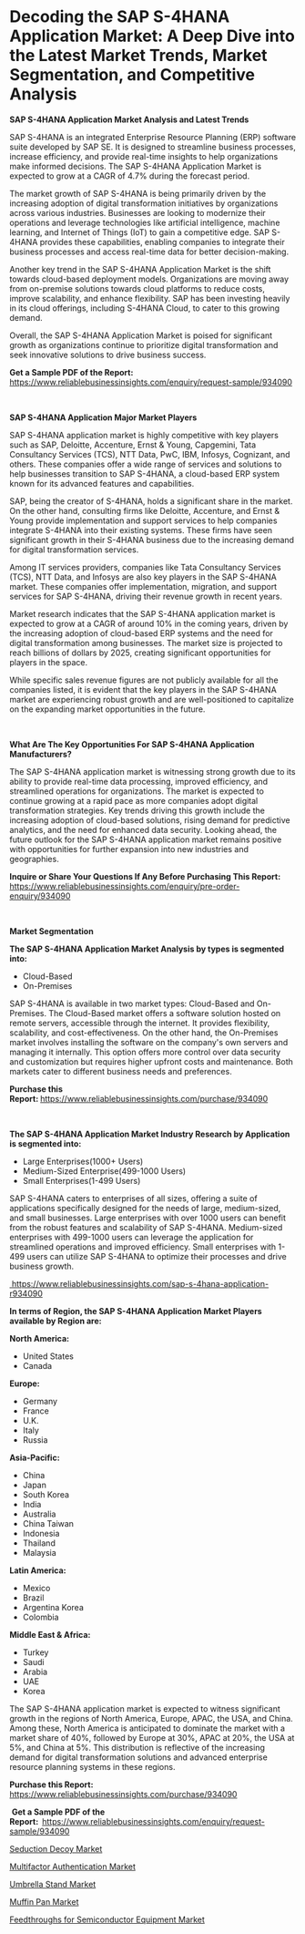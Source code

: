 <p><h1>Decoding the SAP S-4HANA Application Market: A Deep Dive into the Latest Market Trends, Market Segmentation, and Competitive Analysis</h1></p><p><strong>SAP S-4HANA Application Market Analysis and Latest Trends</strong></p>
<p><p>SAP S-4HANA is an integrated Enterprise Resource Planning (ERP) software suite developed by SAP SE. It is designed to streamline business processes, increase efficiency, and provide real-time insights to help organizations make informed decisions. The SAP S-4HANA Application Market is expected to grow at a CAGR of 4.7% during the forecast period. </p><p>The market growth of SAP S-4HANA is being primarily driven by the increasing adoption of digital transformation initiatives by organizations across various industries. Businesses are looking to modernize their operations and leverage technologies like artificial intelligence, machine learning, and Internet of Things (IoT) to gain a competitive edge. SAP S-4HANA provides these capabilities, enabling companies to integrate their business processes and access real-time data for better decision-making.</p><p>Another key trend in the SAP S-4HANA Application Market is the shift towards cloud-based deployment models. Organizations are moving away from on-premise solutions towards cloud platforms to reduce costs, improve scalability, and enhance flexibility. SAP has been investing heavily in its cloud offerings, including S-4HANA Cloud, to cater to this growing demand.</p><p>Overall, the SAP S-4HANA Application Market is poised for significant growth as organizations continue to prioritize digital transformation and seek innovative solutions to drive business success.</p></p>
<p><strong>Get a Sample PDF of the Report:&nbsp;</strong> <a href="https://www.reliablebusinessinsights.com/enquiry/request-sample/934090">https://www.reliablebusinessinsights.com/enquiry/request-sample/934090</a></p>
<p>&nbsp;</p>
<p><strong>SAP S-4HANA Application Major Market Players</strong></p>
<p><p>SAP S-4HANA application market is highly competitive with key players such as SAP, Deloitte, Accenture, Ernst & Young, Capgemini, Tata Consultancy Services (TCS), NTT Data, PwC, IBM, Infosys, Cognizant, and others. These companies offer a wide range of services and solutions to help businesses transition to SAP S-4HANA, a cloud-based ERP system known for its advanced features and capabilities.</p><p>SAP, being the creator of S-4HANA, holds a significant share in the market. On the other hand, consulting firms like Deloitte, Accenture, and Ernst & Young provide implementation and support services to help companies integrate S-4HANA into their existing systems. These firms have seen significant growth in their S-4HANA business due to the increasing demand for digital transformation services.</p><p>Among IT services providers, companies like Tata Consultancy Services (TCS), NTT Data, and Infosys are also key players in the SAP S-4HANA market. These companies offer implementation, migration, and support services for SAP S-4HANA, driving their revenue growth in recent years.</p><p>Market research indicates that the SAP S-4HANA application market is expected to grow at a CAGR of around 10% in the coming years, driven by the increasing adoption of cloud-based ERP systems and the need for digital transformation among businesses. The market size is projected to reach billions of dollars by 2025, creating significant opportunities for players in the space.</p><p>While specific sales revenue figures are not publicly available for all the companies listed, it is evident that the key players in the SAP S-4HANA market are experiencing robust growth and are well-positioned to capitalize on the expanding market opportunities in the future.</p></p>
<p>&nbsp;</p>
<p><strong>What Are The Key Opportunities For SAP S-4HANA Application Manufacturers?</strong></p>
<p><p>The SAP S-4HANA application market is witnessing strong growth due to its ability to provide real-time data processing, improved efficiency, and streamlined operations for organizations. The market is expected to continue growing at a rapid pace as more companies adopt digital transformation strategies. Key trends driving this growth include the increasing adoption of cloud-based solutions, rising demand for predictive analytics, and the need for enhanced data security. Looking ahead, the future outlook for the SAP S-4HANA application market remains positive with opportunities for further expansion into new industries and geographies.</p></p>
<p><strong>Inquire or Share Your Questions If Any Before Purchasing This Report:</strong> <a href="https://www.reliablebusinessinsights.com/enquiry/pre-order-enquiry/934090">https://www.reliablebusinessinsights.com/enquiry/pre-order-enquiry/934090</a></p>
<p>&nbsp;</p>
<p><strong>Market Segmentation</strong></p>
<p><strong>The SAP S-4HANA Application Market Analysis by types is segmented into:</strong></p>
<p><ul><li>Cloud-Based</li><li>On-Premises</li></ul></p>
<p><p>SAP S-4HANA is available in two market types: Cloud-Based and On-Premises. The Cloud-Based market offers a software solution hosted on remote servers, accessible through the internet. It provides flexibility, scalability, and cost-effectiveness. On the other hand, the On-Premises market involves installing the software on the company's own servers and managing it internally. This option offers more control over data security and customization but requires higher upfront costs and maintenance. Both markets cater to different business needs and preferences.</p></p>
<p><strong>Purchase this Report:&nbsp;</strong><a href="https://www.reliablebusinessinsights.com/purchase/934090">https://www.reliablebusinessinsights.com/purchase/934090</a></p>
<p>&nbsp;</p>
<p><strong>The SAP S-4HANA Application Market Industry Research by Application is segmented into:</strong></p>
<p><ul><li>Large Enterprises(1000+ Users)</li><li>Medium-Sized Enterprise(499-1000 Users)</li><li>Small Enterprises(1-499 Users)</li></ul></p>
<p><p>SAP S-4HANA caters to enterprises of all sizes, offering a suite of applications specifically designed for the needs of large, medium-sized, and small businesses. Large enterprises with over 1000 users can benefit from the robust features and scalability of SAP S-4HANA. Medium-sized enterprises with 499-1000 users can leverage the application for streamlined operations and improved efficiency. Small enterprises with 1-499 users can utilize SAP S-4HANA to optimize their processes and drive business growth.</p></p>
<p><a href="https://www.reliablebusinessinsights.com/sap-s-4hana-application-r934090">&nbsp;https://www.reliablebusinessinsights.com/sap-s-4hana-application-r934090</a></p>
<p><strong>In terms of Region, the SAP S-4HANA Application Market Players available by Region are:</strong></p>
<p>
    <p> <strong> North America: </strong>
        <ul>
            <li>United States</li>
            <li>Canada</li>
        </ul>
        </p> 
    <p> <strong> Europe: </strong>
        <ul>
            <li>Germany</li>
            <li>France</li>
            <li>U.K.</li>
            <li>Italy</li>
            <li>Russia</li>
        </ul>
        </p> 
    <p> <strong> Asia-Pacific: </strong>
        <ul>
            <li>China</li>
            <li>Japan</li>
            <li>South Korea</li>
            <li>India</li>
            <li>Australia</li>
            <li>China Taiwan</li>
            <li>Indonesia</li>
            <li>Thailand</li>
            <li>Malaysia</li>
        </ul>
        </p> 
    <p> <strong> Latin America: </strong>
        <ul>
            <li>Mexico</li>
            <li>Brazil</li>
            <li>Argentina Korea</li>
            <li>Colombia</li>
        </ul>
        </p> 
    <p> <strong> Middle East & Africa: </strong>
        <ul>
            <li>Turkey</li>
            <li>Saudi</li>
            <li>Arabia</li>
            <li>UAE</li>
            <li>Korea</li>
        </ul>
    </p>
    </p>
<p><p>The SAP S-4HANA application market is expected to witness significant growth in the regions of North America, Europe, APAC, the USA, and China. Among these, North America is anticipated to dominate the market with a market share of 40%, followed by Europe at 30%, APAC at 20%, the USA at 5%, and China at 5%. This distribution is reflective of the increasing demand for digital transformation solutions and advanced enterprise resource planning systems in these regions.</p></p>
<p><strong>Purchase this Report: </strong><a href="https://www.reliablebusinessinsights.com/purchase/934090">https://www.reliablebusinessinsights.com/purchase/934090</a></p>
<p>&nbsp;<strong>Get a Sample PDF of the Report:&nbsp;&nbsp;</strong><a href="https://www.reliablebusinessinsights.com/enquiry/request-sample/934090">https://www.reliablebusinessinsights.com/enquiry/request-sample/934090</a></p>
<p><strong></strong></p>
<p><p><a href="https://www.linkedin.com/pulse/seduction-decoy-market-share-analysis-growth-trends-forecasts-frrif?trackingId=VPm4qLeNJ5D1ZSEOG3hGaQ%3D%3D">Seduction Decoy Market</a></p><p><a href="https://github.com/markusgodoy/Market-Research-Report-List-4/blob/main/multifactor-authentication-market.md">Multifactor Authentication Market</a></p><p><a href="https://medium.com/@stephaniewynterk14/market-forecast-global-umbrella-stand-trends-and-impact-analysis-2024-2031-by-application-b68f58271f17">Umbrella Stand Market</a></p><p><a href="https://medium.com/@lottierunte68/muffin-pan-market-size-by-type-aluminum-pan-stainless-steel-pan-carbon-steel-pan-other-by-4d5290a2c3fd">Muffin Pan Market</a></p><p><a href="https://www.linkedin.com/pulse/feedthroughs-semiconductor-equipment-market-share-analysis--nxrvf?trackingId=29FMWLK00RNrbQATkiOJiQ%3D%3D">Feedthroughs for Semiconductor Equipment Market</a></p></p>